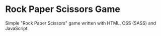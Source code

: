 # Rock Paper Scissors Game
Simple "Rock Paper Scissors" game written with HTML, CSS (SASS) and JavaScript.

